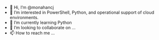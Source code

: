 - 👋 Hi, I’m @monahancj
- 👀 I’m interested in PowerShell, Python, and operational support of cloud environments.
- 🌱 I’m currently learning Python
- 💞️ I’m looking to collaborate on ...
- 📫 How to reach me ...

<!---
monahancj/monahancj is a ✨ special ✨ repository because its `README.md` (this file) appears on your GitHub profile.
You can click the Preview link to take a look at your changes.
--->
